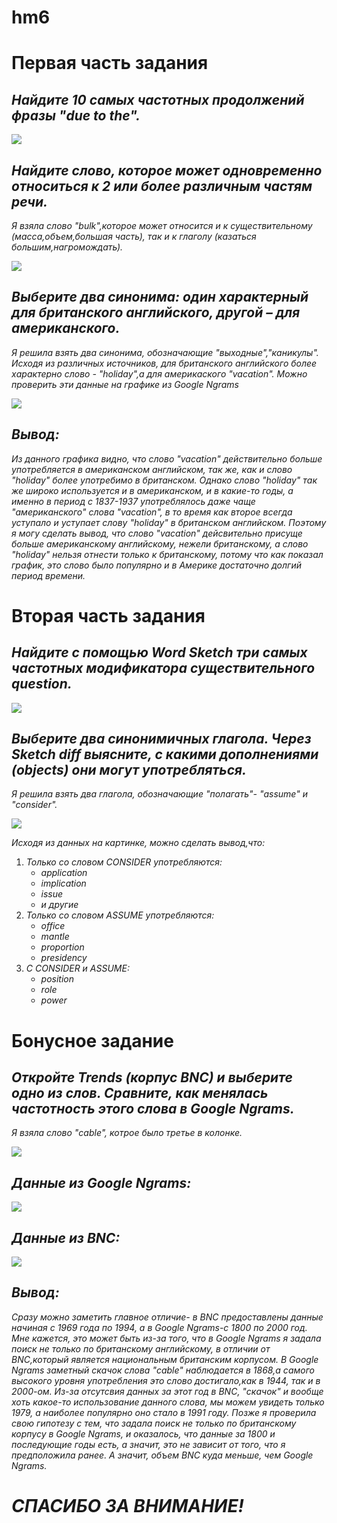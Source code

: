 # hm6
# Первая часть задания

## *Найдите 10 самых частотных продолжений фразы "due to the".*

![](https://github.com/msidelnikova/hm6/blob/master/Due%20to%20the.png)
    
 ## *Найдите слово, которое может одновременно относиться к 2 или более различным частям речи.*
 *Я взяла слово "bulk",которое может относится и к существительному (масса,объем,большая часть), так и к глаголу (казаться большим,нагромождать).*
 
 ![](https://github.com/msidelnikova/hm6/blob/master/bulk.png)
 
 ## *Выберите два синонима: один характерный для британского английского, другой – для американского.*
 *Я решила взять два синонима, обозначающие "выходные","каникулы". Исходя из различных источников, для британского английского более характерно слово - "holiday",а для америкаского "vacation". Можно проверить эти данные на графике из Google Ngrams*
 
![](https://github.com/msidelnikova/hm6/blob/master/holiday_vacation.png)
 
 ## *Вывод:*
 *Из данного графика видно, что слово "vacation" действительно больше употребляется в американском английском, так же, как и слово "holiday" более употребимо в британском. Однако слово "holiday" так же широко используется и в американском, и в какие-то годы, а именно в период с 1837-1937 употреблялось даже чаще "американского" слова "vacation", в то время как второе всегда уступало и уступает слову "holiday" в британском английском. Поэтому я могу сделать вывод, что слово "vacation" дейсвительно присуще больше американскому английскому, нежели британскому, а слово "holiday" нельзя отнести только к британскому, потому что как показал график, это слово было популярно и в Америке достаточно долгий период времени.*



# Вторая часть задания

## *Найдите с помощью Word Sketch три самых частотных модификатора существительного question.*

![](https://github.com/msidelnikova/hm6/blob/master/question.png)

## *Выберите два синонимичных глагола. Через Sketch diff выясните, с какими дополнениями (objects) они могут употребляться.*
*Я решила взять два глагола, обозначающие "полагать"- "assume" и "consider".*

![](https://github.com/msidelnikova/hm6/blob/master/consider_assume.png)

*Исходя из данных на картинке, можно сделать вывод,что:*
1. *Только со словом CONSIDER употребляются:*
    * *application*
    * *implication*
    * *issue*
    * *и другие*
2. *Только со словом ASSUME употребляются:*
    * *office*
    * *mantle*
    * *proportion*
    * *presidency*
3. *С CONSIDER и ASSUME:*
    * *position*
    * *role*
    * *power*

# Бонусное задание
## *Откройте Trends (корпус BNC) и выберите одно из слов. Сравните, как менялась частотность этого слова в Google Ngrams.*
*Я взяла слово "cable", котрое было третье в колонке.*

![](https://github.com/msidelnikova/hm6/blob/master/cable.png)

## *Данные из Google Ngrams:*

![](https://github.com/msidelnikova/hm6/blob/master/cable_ngram.png)

## *Данные из BNC:*

![](https://github.com/msidelnikova/hm6/blob/master/cable_BNC.png)

## *Вывод:*
*Сразу можно заметить главное отличие- в BNC предоставлены данные начиная с 1969 года по 1994, а в Google Ngrams-с 1800 по 2000 год. Мне кажется, это может быть из-за того, что в Google Ngrams я задала поиск не только по британскому английскому, в отличии от BNC,который является национальным британским корпусом. В Google Ngrams заметный скачок слова "cable" наблюдается в 1868,а самого высокого уровня употребления это слово достигало,как в 1944, так и в 2000-ом. Из-за отсутсвия данных за этот год в BNC, "скачок" и вообще хоть какое-то использование данного слова, мы можем увидеть только 1979, а наиболее популярно оно стало в 1991 году. Позже я проверила свою гипотезу с тем, что задала поиск не только по британскому корпусу в Google Ngrams, и оказалось, что данные за 1800 и последующие годы есть, а значит, это не зависит от того, что я предположила ранее. А значит, объем BNC куда меньше, чем Google Ngrams.*





# *СПАСИБО ЗА ВНИМАНИЕ!*

